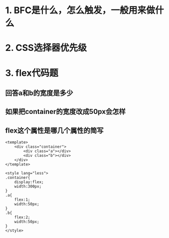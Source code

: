 # 1. BFC是什么，怎么触发，一般用来做什么



# 2. CSS选择器优先级




# 3. flex代码题
## 回答a和b的宽度是多少
## 如果把container的宽度改成50px会怎样
## flex这个属性是哪几个属性的简写
```{html}
<template>
    <div class="container">
        <div class="a"></div>
        <div class="b"></div>
    </div>
</template>

<style lang="less">
.container{
    display:flex;
    width:300px;
}
.a{
    flex:1;
    width:50px;
}
.b{
    flex:2;
    width:50px;
}
</style>
```